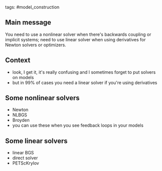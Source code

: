 tags: #model_construction

## Main message
You need to use a nonlinear solver when there's backwards coupling or implicit systems; need to use linear solver when using derivatives for Newton solvers or optimizers.

## Context
- look, I get it, it's really confusing and I sometimes forget to put solvers on models
- but in 99% of cases you need a linear solver if you're using derivatives

## Some nonlinear solvers
- Newton
- NLBGS
- Broyden
- you can use these when you see feedback loops in your models

## Some linear solvers
- linear BGS
- direct solver
- PETScKrylov
